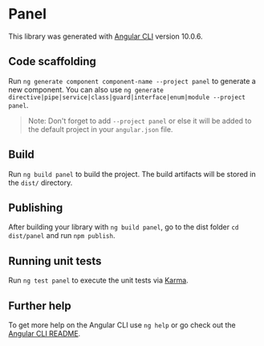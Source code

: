 # Panel

This library was generated with [Angular CLI](https://github.com/angular/angular-cli) version 10.0.6.

## Code scaffolding

Run `ng generate component component-name --project panel` to generate a new component. You can also use `ng generate directive|pipe|service|class|guard|interface|enum|module --project panel`.
> Note: Don't forget to add `--project panel` or else it will be added to the default project in your `angular.json` file. 

## Build

Run `ng build panel` to build the project. The build artifacts will be stored in the `dist/` directory.

## Publishing

After building your library with `ng build panel`, go to the dist folder `cd dist/panel` and run `npm publish`.

## Running unit tests

Run `ng test panel` to execute the unit tests via [Karma](https://karma-runner.github.io).

## Further help

To get more help on the Angular CLI use `ng help` or go check out the [Angular CLI README](https://github.com/angular/angular-cli/blob/master/README.md).
